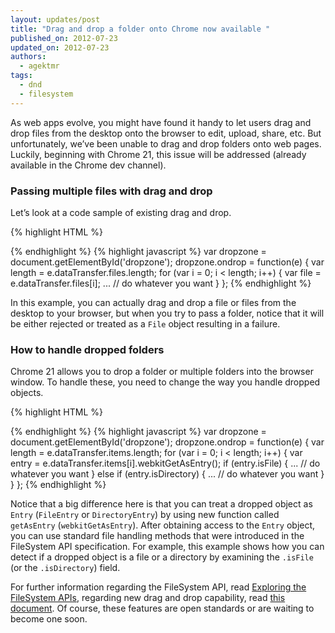```yaml
---
layout: updates/post
title: "Drag and drop a folder onto Chrome now available "
published_on: 2012-07-23
updated_on: 2012-07-23
authors:
  - agektmr
tags:
  - dnd
  - filesystem
---
```

As web apps evolve, you might have found it handy to let users drag and drop files from the desktop onto the browser to edit, upload, share, etc. But unfortunately, we’ve been unable to drag and drop folders onto web pages. Luckily, beginning with Chrome 21, this issue will be addressed (already available in the Chrome dev channel).

### Passing multiple files with drag and drop

Let’s look at a code sample of existing drag and drop.

{% highlight HTML %}
<div id=”dropzone”></div>
{% endhighlight %}
{% highlight javascript %}
var dropzone = document.getElementById('dropzone');
dropzone.ondrop = function(e) {
  var length = e.dataTransfer.files.length;
  for (var i = 0; i < length; i++) {
    var file = e.dataTransfer.files[i];
    ... // do whatever you want
  }
};
{% endhighlight %}

In this example, you can actually drag and drop a file or files from the desktop to your browser, but when you try to pass a folder, notice that it will be either rejected or treated as a `File` object resulting in a failure.

### How to handle dropped folders

Chrome 21 allows you to drop a folder or multiple folders into the browser window. To handle these, you need to change the way you handle dropped objects.

{% highlight HTML %}
<div id=”dropzone”></div>
{% endhighlight %}
{% highlight javascript %}
var dropzone = document.getElementById('dropzone');
dropzone.ondrop = function(e) {
  var length = e.dataTransfer.items.length;
  for (var i = 0; i < length; i++) {
    var entry = e.dataTransfer.items[i].webkitGetAsEntry();
    if (entry.isFile) {
      ... // do whatever you want
    } else if (entry.isDirectory) {
      ... // do whatever you want
    }
  }
};
{% endhighlight %}

Notice that a big difference here is that you can treat a dropped object as `Entry` (`FileEntry` or `DirectoryEntry`) by using new function called `getAsEntry` (`webkitGetAsEntry`).
After obtaining access to the `Entry` object, you can use standard file handling methods that were introduced in the FileSystem API specification. For example, this example shows how you can detect if a dropped object is a file or a directory by examining the `.isFile` (or the `.isDirectory`) field.

For further information regarding the FileSystem API, read [Exploring the FileSystem APIs](http://www.html5rocks.com/en/tutorials/file/filesystem/), regarding new drag and drop capability, read [this document](http://wiki.whatwg.org/wiki/DragAndDropEntries). Of course, these features are open standards or are waiting to become one soon.
